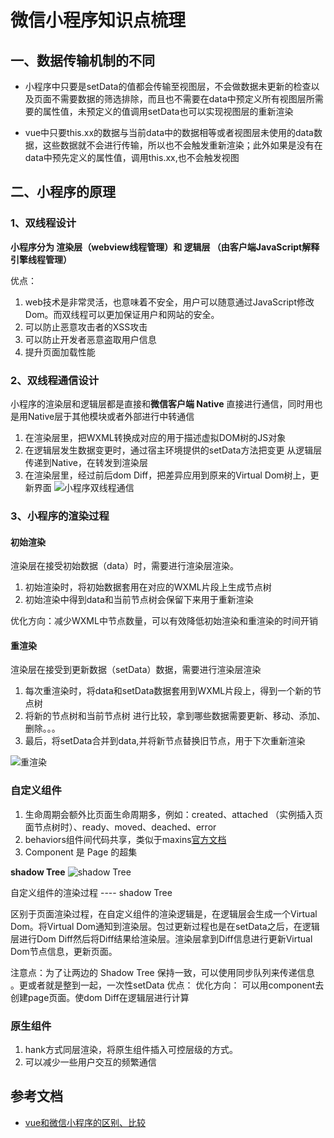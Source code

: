 # 微信小程序知识点梳理



## 一、数据传输机制的不同

+ 小程序中只要是setData的值都会传输至视图层，不会做数据未更新的检查以及页面不需要数据的筛选排除，而且也不需要在data中预定义所有视图层所需要的属性值，未预定义的值调用setData也可以实现视图层的重新渲染

+ vue中只要this.xx的数据与当前data中的数据相等或者视图层未使用的data数据，这些数据就不会进行传输，所以也不会触发重新渲染；此外如果是没有在data中预先定义的属性值，调用this.xx,也不会触发视图

## 二、小程序的原理

### 1、双线程设计

  **小程序分为 渲染层（webview线程管理）和 逻辑层 （由客户端JavaScript解释引擎线程管理）**

优点：
  1. web技术是非常灵活，也意味着不安全，用户可以随意通过JavaScript修改Dom。而双线程可以更加保证用户和网站的安全。
  2. 可以防止恶意攻击者的XSS攻击
  3. 可以防止开发者恶意盗取用户信息
  4. 提升页面加载性能

### 2、双线程通信设计

小程序的渲染层和逻辑层都是直接和**微信客户端 Native** 直接进行通信，同时用也是用Native层于其他模块或者外部进行中转通信

  1. 在渲染层里，把WXML转换成对应的用于描述虚拟DOM树的JS对象
  2. 在逻辑层发生数据变更时，通过宿主环境提供的setData方法把变更 从逻辑层传递到Native，在转发到渲染层
  3. 在渲染层里，经过前后dom Diff，把差异应用到原来的Virtual Dom树上，更新界面
![小程序双线程通信](https://qiniu.kananana.cn/other/小程序1.png)  

### 3、小程序的渲染过程

#### 初始渲染

  渲染层在接受初始数据（data）时，需要进行渲染层渲染。

  1. 初始渲染时，将初始数据套用在对应的WXML片段上生成节点树
  2. 初始渲染中得到data和当前节点树会保留下来用于重新渲染

优化方向：减少WXML中节点数量，可以有效降低初始渲染和重渲染的时间开销

#### 重渲染 

  渲染层在接受到更新数据（setData）数据，需要进行渲染层渲染

  1. 每次重渲染时，将data和setData数据套用到WXML片段上，得到一个新的节点树
  2. 将新的节点树和当前节点树 进行比较，拿到哪些数据需要更新、移动、添加、删除。。。
  3. 最后，将setData合并到data,并将新节点替换旧节点，用于下次重新渲染

![重渲染](https://qiniu.kananana.cn/other/小程序2.png)

### 自定义组件

  1. 生命周期会额外比页面生命周期多，例如：created、attached （实例插入页面节点树时）、ready、moved、deached、error
  2. behaviors组件间代码共享，类似于maxins[官方文档](https://developers.weixin.qq.com/miniprogram/dev/framework/custom-component/behaviors.html)
  3. Component 是 Page 的超集
   
   **shadow Tree**
   ![shadow Tree](https://qiniu.kananana.cn/other/小程序4.png)

  自定义组件的渲染过程 ---- shadow Tree

  区别于页面渲染过程，在自定义组件的渲染逻辑是，在逻辑层会生成一个Virtual Dom。将Virtual Dom通知到渲染层。包过更新过程也是在setData之后，在逻辑层进行Dom Diff然后将Diff结果给渲染层。渲染层拿到Diff信息进行更新Virtual Dom节点信息，更新页面。

  注意点：为了让两边的 Shadow Tree 保持一致，可以使用同步队列来传递信息 。更或者就是整到一起，一次性setData
  优点：
  优化方向： 可以用component去创建page页面。使dom Diff在逻辑层进行计算

### 原生组件

  1. hank方式同层渲染，将原生组件插入可控层级的方式。
  2. 可以减少一些用户交互的频繁通信




  

## 参考文档

+ [vue和微信小程序的区别、比较](https://segmentfault.com/a/1190000015684864)

